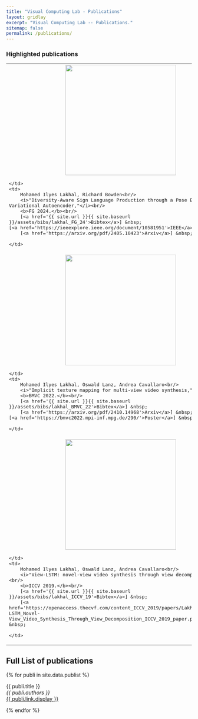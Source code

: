 ```yaml
---
title: "Visual Computing Lab - Publications"
layout: gridlay
excerpt: "Visual Computing Lab -- Publications."
sitemap: false
permalink: /publications/
---
```



<!-- # Publications -->

### Highlighted publications

<table cellspacing=10 style='font-family:"Arial", Courier, monospace; font-size:15px'>

<tr>
	<td>
		<center><img src='{{ site.url }}{{ site.baseurl }}/images/pubpic/fg24.jpg' width=300></center>
		
	</td>
	<td>
		Mohamed Ilyes Lakhal, Richard Bowden<br/>
		<i>"Diversity-Aware Sign Language Production through a Pose Encoding Variational Autoencoder,"</i><br/>
		<b>FG 2024.</b><br/>
		[<a href='{{ site.url }}{{ site.baseurl }}/assets/bibs/lakhal_FG_24'>Bibtex</a>] &nbsp;
    [<a href='https://ieeexplore.ieee.org/document/10581951'>IEEE</a>] &nbsp;
		[<a href='https://arxiv.org/pdf/2405.10423'>Arxiv</a>] &nbsp;
		
	</td>
</tr>

<tr>
	<td>
		<center><img src='{{ site.url }}{{ site.baseurl }}/images/pubpic/bmvc22.jpg' width=300></center>
		
	</td>
	<td>
		Mohamed Ilyes Lakhal, Oswald Lanz, Andrea Cavallaro<br/>
		<i>"Implicit texture mapping for multi-view video synthesis,"</i><br/>
		<b>BMVC 2022.</b><br/>
		[<a href='{{ site.url }}{{ site.baseurl }}/assets/bibs/lakhal_BMVC_22'>Bibtex</a>] &nbsp;
		[<a href='https://arxiv.org/pdf/2410.14968'>Arxiv</a>] &nbsp;
    [<a href='https://bmvc2022.mpi-inf.mpg.de/290/'>Poster</a>] &nbsp;
		
	</td>
</tr>

<tr>
	<td>
		<center><img src='{{ site.url }}{{ site.baseurl }}/images/pubpic/iccv19.jpg' width=300></center>
		
	</td>
	<td>
		Mohamed Ilyes Lakhal, Oswald Lanz, Andrea Cavallaro<br/>
		<i>"View-LSTM: novel-view video synthesis through view decomposition,"</i><br/>
		<b>ICCV 2019.</b><br/>
		[<a href='{{ site.url }}{{ site.baseurl }}/assets/bibs/lakhal_ICCV_19'>Bibtex</a>] &nbsp;
		[<a href='https://openaccess.thecvf.com/content_ICCV_2019/papers/Lakhal_View-LSTM_Novel-View_Video_Synthesis_Through_View_Decomposition_ICCV_2019_paper.pdf'>Paper</a>] &nbsp;
		
	</td>
</tr>

</table>

<!--## Group highlights

**At the end of this page, you can find the [full list of publications](#full-list-of-publications).**

{% assign number_printed = 0 %}
{% for publi in site.data.publist %}

{% assign even_odd = number_printed | modulo: 2 %}
{% if publi.highlight == 1 %}

{% if even_odd == 0 %}
<div class="row">
{% endif %}

<div class="col-sm-6 clearfix">
 <div class="well">
  <pubtit>{{ publi.title }}</pubtit>
  <img src="{{ site.url }}{{ site.baseurl }}/images/pubpic/{{ publi.image }}" class="img-responsive" width="33%" style="float: left" />
  <p>{{ publi.description }}</p>
  <p><em>{{ publi.authors }}</em></p>
  <p><strong><a href="{{ publi.link.url }}">{{ publi.link.display }}</a></strong></p>
  <p class="text-danger"><strong> {{ publi.news1 }}</strong></p>
  <p> {{ publi.news2 }}</p>
 </div>
</div>

{% assign number_printed = number_printed | plus: 1 %}

{% if even_odd == 1 %}
</div>
{% endif %}

{% endif %}
{% endfor %}

{% assign even_odd = number_printed | modulo: 2 %}
{% if even_odd == 1 %}
</div>
{% endif %}

<p> &nbsp; </p> -->


## Full List of publications

{% for publi in site.data.publist %}

  {{ publi.title }} <br />
  <em>{{ publi.authors }} </em><br /><a href="{{ publi.link.url }}">{{ publi.link.display }}</a>

{% endfor %}
